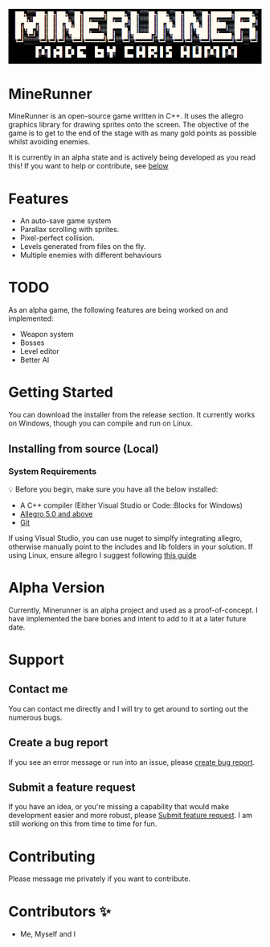 ![alt text](https://github.com/chrishumm/MineRunners/blob/e5c9c163ebcae180ea6ae5acd246a3eae88924de/assets/title_background.bmp)

# MineRunner

MineRunner is an open-source game written in C++. It uses the allegro graphics library for drawing sprites onto the screen. The objective of the game is to get to the end of the stage with as many gold points as possible whilst avoiding enemies. 

It is currently in an alpha state and is actively being developed as you read this! If you want to help or contribute, see [below](#support)

# Features

- An auto-save game system
- Parallax scrolling with sprites.
- Pixel-perfect collision. 
- Levels generated from files on the fly.
- Multiple enemies with different behaviours

# TODO

As an alpha game, the following features are being worked on and implemented:
- Weapon system
- Bosses
- Level editor
- Better AI


# Getting Started

You can download the installer from the release section. It currently works on Windows, though you can compile and run on Linux.

## Installing from source (Local)

### System Requirements

:bulb: Before you begin, make sure you have all the below installed:

- A C++ compiler (Either Visual Studio or Code::Blocks for Windows)
- [Allegro 5.0 and above](https://liballeg.org/)
- [Git](https://git-scm.com/book/en/v2/Getting-Started-Installing-Git/)

If using Visual Studio, you can use nuget to simplfy integrating allegro, otherwise manually point to the includes and lib folders in your solution. If using Linux, ensure allegro I suggest following [this guide](https://github.com/liballeg/allegro_wiki/wiki/Quickstart)
# Alpha Version

Currently, Minerunner is an alpha project and used as a proof-of-concept. I have implemented the bare bones and intent to add to it at a later future date.

# Support

## Contact me
You can contact me directly and I will try to get around to sorting out the numerous bugs. 

## Create a bug report

If you see an error message or run into an issue, please [create bug report](https://github.com/chrishumm/minerunners/issues/new?assignees=&labels=type%3A%20bug&template=bug_report.md&title=). 


## Submit a feature request

If you have an idea, or you're missing a capability that would make development easier and more robust, please [Submit feature request](https://github.com/chrishumm/minerunners/issues/new?assignees=&labels=type%3A%20feature%20request&template=feature_request.md&title=).
I am still working on this from time to time for fun.

# Contributing

Please message me privately if you want to contribute.

# Contributors ✨

- Me, Myself and I
